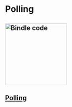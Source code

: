 # Polling

## <img src="https://ci.appveyor.com/api/projects/status/github/NimbleFish/polling?svg=true" width=200 alt="Bindle code" />

## <a href="https://nimblefish.github.io/polling/" target="_blank">Polling</a>